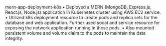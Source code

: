mern-app-deployment-k8s • Deployed a MERN (MongoDB, Express.js, React.js, Node.js) application in Kubernetes cluster using AWS EC2 service. • Utilized k8s deployment resource to create pods and replica sets for the database and web application. Further used socat and service resource for exposing the network application running in these pods. • Also mounted persistent volume and volume claim to the pods to maintain the data integrity.
